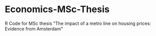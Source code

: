 # Economics-MSc-Thesis
R Code for MSc thesis 
"The impact of a metro line on housing prices: Evidence from Amsterdam"
